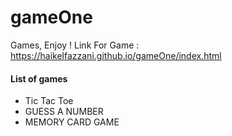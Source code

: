 # gameOne
Games, Enjoy !
Link For Game : https://haikelfazzani.github.io/gameOne/index.html

<h4>List of games</h4>
<ul>   
  <li>Tic Tac Toe</li>
  <li>GUESS A NUMBER</li>
  <li>MEMORY CARD GAME</li>
</ul>
